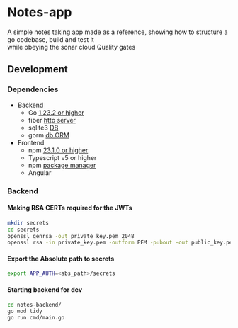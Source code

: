 # Notes-app
A simple notes taking app made as a reference, showing how to structure a go codebase, build and test it  
while obeying the sonar cloud Quality gates

## Development 

### Dependencies 
* Backend  
    * Go [1.23.2 or higher](https://go.dev/doc/)
    * fiber [http server](https://gofiber.io/)
    * sqlite3 [DB](https://www.sqlite.org/index.html) 
    * gorm [db ORM](https://gorm.io/)  
* Frontend  
    * npm [23.1.0 or higher](https://nodejs.org/en)
    * Typescript v5 or higher
    * npm [package manager](https://www.npmjs.com/)
    * Angular

### Backend

#### Making RSA CERTs required for the JWTs
```bash
mkdir secrets
cd secrets
openssl genrsa -out private_key.pem 2048
openssl rsa -in private_key.pem -outform PEM -pubout -out public_key.pem.pub
```
#### Export the Absolute path to secrets
```bash
export APP_AUTH=<abs_path>/secrets
```

#### Starting backend for dev
```bash
cd notes-backend/
go mod tidy
go run cmd/main.go
```

